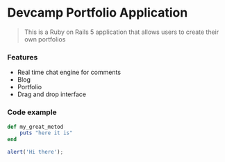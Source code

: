 # Devcamp Portfolio Application

> This is a Ruby on Rails 5 application that allows users to create their own portfolios

### Features

- Real time chat engine for comments
- Blog
- Portfolio
- Drag and drop interface

### Code example

```ruby
def my_great_metod
	puts "here it is"
end
```
```javascript
alert('Hi there');
```